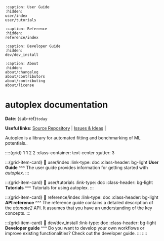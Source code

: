 ```{toctree}
:caption: User Guide
:hidden:
user/index
user/tutorials
```

```{toctree}
:caption: Reference
:hidden:
reference/index
```

```{toctree}
:caption: Developer Guide
:hidden:
dev/dev_install
```

```{toctree}
:caption: About
:hidden:
about/changelog
about/contributors
about/contributing
about/license
```

# autoplex documentation

**Date**: {sub-ref}`today`

**Useful links**:
[Source Repository](https://github.com/JaGeo/autoplex) |
[Issues & Ideas](https://github.com/JaGeo/autoplex/issues) |

Autoplex is a library for automated fitting and benchmarking of ML potentials..

::::{grid} 1 1 2 2
:class-container: text-center
:gutter: 3

:::{grid-item-card}
:link: user/index
:link-type: doc
:class-header: bg-light
**User Guide**
^^^
The user guide provides information for getting started with *autoplex*.
:::

:::{grid-item-card}
:link: user/tutorials
:link-type: doc
:class-header: bg-light
**Tutorials**
^^^
Tutorials for using autoplex.
:::

:::{grid-item-card}
:link: reference/index
:link-type: doc
:class-header: bg-light
**API reference**
^^^
The reference guide contains a detailed description of the *atomate2* API. It
assumes that you have an understanding of the key concepts.
:::

:::{grid-item-card}
:link: dev/dev_install
:link-type: doc
:class-header: bg-light
**Developer guide**
^^^
Do you want to develop your own workflows or improve existing functionalities?
Check out the developer guide.
:::
::::
